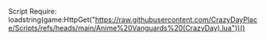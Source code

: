 Script Require: loadstring(game:HttpGet("https://raw.githubusercontent.com/CrazyDayPlace/Scripts/refs/heads/main/Anime%20Vanguards%20(CrazyDay).lua"))()
